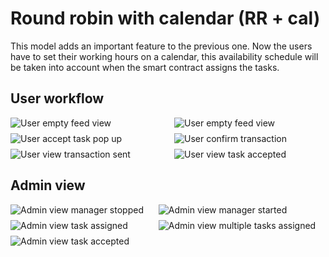 # **Round robin with calendar (RR + cal)**

This model adds an important feature to the previous one. Now the users have to set their working hours on a calendar, this availability schedule will be taken into account when the smart contract assigns the tasks.

## User workflow

<div style="display: grid; grid-template-columns: auto auto; grid-gap: .5rem">
    <img src="/assets/images/rr-user-view-1.png" alt="User empty feed view">
    <img src="/assets/images/rr-user-view-2.png" alt="User empty feed view">
    <img src="/assets/images/rr-user-view-3.png" alt="User accept task pop up">
    <img src="/assets/images/rr-user-view-4.png" alt="User confirm transaction">
    <img src="/assets/images/rr-user-view-5.png" alt="User view transaction sent">
    <img src="/assets/images/rr-user-view-6.png" alt="User view task accepted">
</div>

## Admin view

<div style="display: grid; grid-template-columns: auto auto; grid-gap: .5rem">
    <img src="/assets/images/rr-admin-view-1.png" alt="Admin view manager stopped">
    <img src="/assets/images/rr-admin-view-2.png" alt="Admin view manager started">
    <img src="/assets/images/rr-admin-view-3.png" alt="Admin view task assigned">
    <img src="/assets/images/rr-admin-view-4.png" alt="Admin view multiple tasks assigned">
    <img src="/assets/images/rr-admin-view-5.png" alt="Admin view task accepted">
</div>
